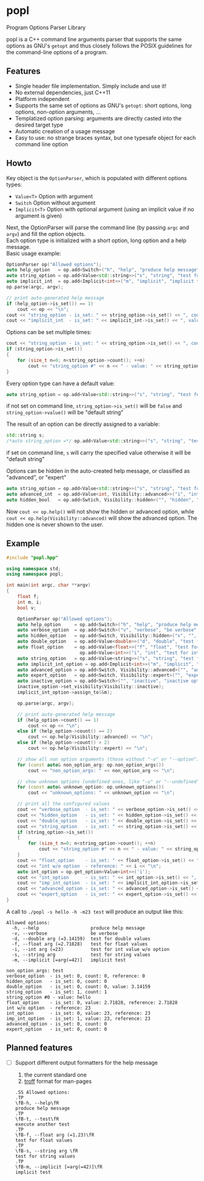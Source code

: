 # popl

Program Options Parser Library

popl is a C++ command line arguments parser that supports the same options as GNU's `getopt` and thus closely follows the POSIX guidelines for the command-line options of a program.

## Features
* Single header file implementation. Simply include and use it!
* No external dependencies, just C++11
* Platform independent
* Supports the same set of options as GNU's `getopt`: short options, long options, non-option arguments, ...
* Templatized option parsing: arguments are directly casted into the desired target type
* Automatic creation of a usage message
* Easy to use: no strange braces syntax, but one typesafe object for each command line option

## Howto
Key object is the `OptionParser`, which is populated with different options types:
* `Value<T>` Option with argument  
* `Switch` Option without argument  
* `Implicit<T>` Option with optional argument (using an implicit value if no argument is given)  

Next, the OptionParser will parse the command line (by passing `argc` and `argv`) and fill the option objects.  
Each option type is initialized with a short option, long option and a help message.  
Basic usage example:
```C++
OptionParser op("Allowed options");
auto help_option   = op.add<Switch>("h", "help", "produce help message");
auto string_option = op.add<Value<std::string>>("s", "string", "test for string values");
auto implicit_int  = op.add<Implicit<int>>("m", "implicit", "implicit test", 42);
op.parse(argc, argv);

// print auto-generated help message
if (help_option->is_set()) == 1)
	cout << op << "\n";
cout << "string_option - is_set: " << string_option->is_set() << ", count: " << string_option->value() << "\n";
cout << "implicit_int  - is_set: " << implicit_int->is_set() << ", value: " << implicit_int_option->value() << "\n";
```
Options can be set multiple times:
```C++
cout << "string_option - is_set: " << string_option->is_set() << ", count: " << string_option->count() << "\n";
if (string_option->is_set())
{
	for (size_t n=0; n<string_option->count(); ++n)
		cout << "string_option #" << n << " - value: " << string_option->value(n) << "\n";
}
```
  
Every option type can have a default value:
```C++
auto string_option = op.add<Value<std::string>>("s", "string", "test for string values", "default string");
```
if not set on command line, `string_option->is_set()` will be `false` and `string_option->value()` will be "default string"  
  
The result of an option can be directly assigned to a variable:
```C++
std::string s;
/*auto string_option =*/ op.add<Value<std::string>>("s", "string", "test for string values", "default string", &s);
```
if set on command line, `s` will carry the specified value otherwise it will be "default string"  
  
Options can be hidden in the auto-created help message, or classified as "advanced", or "expert"
```C++
auto string_option = op.add<Value<std::string>>("s", "string", "test for string values");
auto advanced_int  = op.add<Value<int, Visibility::advanced>>("i", "integer", "advanced integer value");
auto hidden_bool   = op.add<Swtich, Visibility::hidden>("", "hidden", "hidden flag");
```
Now `cout << op.help()` will not show the hidden or advanced option, while `cout << op.help(Visibility::advanced)` will show the advanced option. The hidden one is never shown to the user.


## Example
```C++
#include "popl.hpp"

using namespace std;
using namespace popl;

int main(int argc, char **argv)
{
	float f;
	int m, i;
	bool v;

	OptionParser op("Allowed options");
	auto help_option     = op.add<Switch>("h", "help", "produce help message");
	auto verbose_option  = op.add<Switch>("v", "verbose", "be verbose", &v);
	auto hidden_option   = op.add<Switch, Visibility::hidden>("x", "", "hidden option");
	auto double_option   = op.add<Value<double>>("d", "double", "test for double values", 3.14159265359);
	auto float_option    = op.add<Value<float>>("f", "float", "test for float values", 2.71828182845f, &f);
	                       op.add<Value<int>>("i", "int", "test for int value w/o option", 23, &i);
	auto string_option   = op.add<Value<string>>("s", "string", "test for string values");
	auto implicit_int_option = op.add<Implicit<int>>("m", "implicit", "implicit test", 42);
	auto advanced_option = op.add<Switch, Visibility::advanced>("", "advanced", "advanced option");
	auto expert_option   = op.add<Switch, Visibility::expert>("", "expert", "expert option");
	auto inactive_option = op.add<Switch>("", "inactive", "inactive option");
	inactive_option->set_visibility(Visibility::inactive);
	implicit_int_option->assign_to(&m);

	op.parse(argc, argv);

	// print auto-generated help message
	if (help_option->count() == 1)
		cout << op << "\n";
	else if (help_option->count() == 2)
		cout << op.help(Visibility::advanced) << "\n";
	else if (help_option->count() > 2)
		cout << op.help(Visibility::expert) << "\n";

	// show all non option arguments (those without "-o" or "--option")
	for (const auto& non_option_arg: op.non_option_args())
		cout << "non_option_args: " << non_option_arg << "\n";

	// show unknown options (undefined ones, like "-u" or "--undefined")
	for (const auto& unknown_option: op.unknown_options())
		cout << "unknown_options: " << unknown_option << "\n";

	// print all the configured values
	cout << "verbose_option  - is_set: " << verbose_option->is_set() << ", count: " << verbose_option->count() << ", reference: " << v << "\n";
	cout << "hidden_option   - is_set: " << hidden_option->is_set() << ", count: " << hidden_option->count() << "\n";
	cout << "double_option   - is_set: " << double_option->is_set() << ", count: " << double_option->count() << ", value: " << double_option->value() << "\n";
	cout << "string_option   - is_set: " << string_option->is_set() << ", count: " << string_option->count() << "\n";
	if (string_option->is_set())
	{
	  	for (size_t n=0; n<string_option->count(); ++n)
			cout << "string_option #" << n << " - value: " << string_option->value(n) << "\n";
	}
	cout << "float_option    - is_set: " << float_option->is_set() << ", value: " << float_option->value() << ", reference: " << f << "\n";
	cout << "int w/o option  - reference: " << i << "\n";
	auto int_option = op.get_option<Value<int>>('i');
	cout << "int_option      - is_set: " << int_option->is_set() << ", value: " << int_option->value() << ", reference: " << i << "\n";
	cout << "imp_int_option  - is_set: " << implicit_int_option->is_set() << ", value: " << implicit_int_option->value() << ", reference: " << m << "\n";
	cout << "advanced_option - is_set: " << advanced_option->is_set() << ", count: " << advanced_option->count() << "\n";
	cout << "expert_option   - is_set: " << expert_option->is_set() << ", count: " << expert_option->count() << "\n";
}
```

A call to `./popl -s hello -h -m23 test` will produce an output like this:

```
Allowed options:
  -h, --help                   produce help message
  -v, --verbose                be verbose
  -d, --double arg (=3.14159)  test for double values
  -f, --float arg (=2.71828)   test for float values
  -i, --int arg (=23)          test for int value w/o option
  -s, --string arg             test for string values
  -m, --implicit [=arg(=42)]   implicit test

non_option_args: test
verbose_option  - is_set: 0, count: 0, reference: 0
hidden_option   - is_set: 0, count: 0
double_option   - is_set: 0, count: 0, value: 3.14159
string_option   - is_set: 1, count: 1
string_option #0 - value: hello
float_option    - is_set: 0, value: 2.71828, reference: 2.71828
int w/o option  - reference: 23
int_option      - is_set: 0, value: 23, reference: 23
imp_int_option  - is_set: 1, value: 23, reference: 23
advanced_option - is_set: 0, count: 0
expert_option   - is_set: 0, count: 0
```

## Planned features

- [ ] Support different output formatters for the help message
  1. the current standard one
  2. [troff](https://en.wikipedia.org/wiki/Troff) format for man-pages
 
    ```troff
    .SS Allowed options:
    .TP
    \fB-h, --help\fR
    produce help message
    .TP
    \fB-t, --test\fR
    execute another test
    .TP
    \fB-f, --float arg (=1.23)\fR
    test for float values
    .TP
    \fB-s, --string arg \fR
    test for string values
    .TP
    \fB-m, --implicit [=arg(=42)]\fR
    implicit test
    ```
